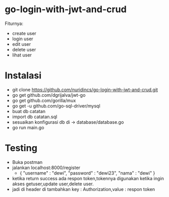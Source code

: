 # go-login-with-jwt-and-crud

Fiturnya:
 - create user
 - login user
 - edit user
 - delete user
 - lihat user
 
 # Instalasi
- git clone https://github.com/nuridincs/go-login-with-jwt-and-crud.git
- go get github.com/dgrijalva/jwt-go
- go get github.com/gorilla/mux
- go get -u github.com/go-sql-driver/mysql
- buat db catatan
- import db catatan.sql
- sesuaikan konfigurasi db di -> database/database.go
- go run main.go

# Testing
- Buka postman
- jalankan localhost:8000/register
  - {
	"username" : "dewi",
	"password" : "dewi23",
	"nama" : "dewi"
}
- ketika return success ada respon token,tokennya digunakan ketika ingin akses getuser,update user,delete user.
- jadi di header di tambahkan key : Authorization,value : respon token
